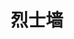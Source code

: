---
layout: links     # 必须
title: 烈士墙   # 可选，这是友链页的标题
links:
  - group: 现役成员
    icon: fas fa-user-tie
    desc: 新しい时代を作るのは老人ではない
    items:
    - name: 次回    # 博客名
      avatar:   # 头像链接
      url:      # 博客链接
      backgroundColor: '#FB7299' # 卡片背景颜色
      textColor: '#fff'  # 卡片文字颜色
      tags: [现任社长, 标签2]    # 标签
      desc: 一句话描述

  - group: 卒业者
    icon: fas fa-user-tie
    desc: 君は時の涙をみる
    items:
    - name: 炉石
      avatar: https://pic4.zhimg.com/80/v2-f992f534eb77d2dddbb49227b356d54f_720w.jpg
      url: https://steamcommunity.com/profiles/76561198112307181/
      backgroundColor: '#FB7299'
      textColor: '#fff'
      tags: [薪王]
      desc: 社长(2015-2016)
      
    - name: 一滩液体奶
      avatar: https://tvax2.sinaimg.cn/crop.0.0.638.638.180/a067086cly1g1pykw8seoj20hs0hs771.jpg?KID=imgbed,tva&Expires=1591551421&ssig=z42sdX2%2FuK
      url: https://weibo.com/u/2691106924
      backgroundColor: '#FB7299'
      textColor: '#fff'
      tags: [画手]
      desc: 元漫研部长(2015)

    - name: 阿碎
      avatar: https://i2.hdslb.com/bfs/face/e42932b539058f43c27a44a06dee430aab41b221.jpg_64x64.jpg
      url: https://space.bilibili.com/13605199
      backgroundColor: '#FB7299'
      textColor: '#fff'
      tags: [唱见,配音役]
      desc: 元配音部长(2016)

    - name: 修正一番
      avatar: https://steamcdn-a.akamaihd.net/steamcommunity/public/images/avatars/cc/cc448d56ff4b4e86d005e3bf3abeb7ec26ed6746_full.jpg
      url: https://steamcommunity.com/id/yifanyifan/
      backgroundColor: '#FB7299'
      textColor: '#fff'
      tags: [画手]
      desc: 元漫研部所属.作画宅、萝卜爱好者

    - name: 一般社員の育てかた
      avatar: https://avatars1.githubusercontent.com/u/27397756?s=460&u=e02f28d9dad35bbb38ba66cad8df3669332c68a8&v=4  # 头像链接
      url: https://vectordigi.cf     # 博客链接
      backgroundColor: '#FB7299' # 卡片背景颜色
      textColor: '#fff'  # 卡片文字颜色
      tags: [影视后期]    # 标签
      desc: 元漫研部所属.网站制作协力
---